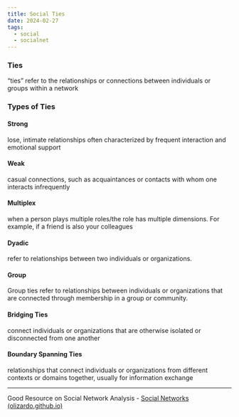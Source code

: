 ```yaml
---
title: Social Ties
date: 2024-02-27
tags:
  - social
  - socialnet
---
```

### Ties
“ties” refer to the relationships or connections between individuals or groups within a network
### Types of Ties
#### Strong
lose, intimate relationships often characterized by frequent interaction and emotional support
#### Weak
casual connections, such as acquaintances or contacts with whom one interacts infrequently
#### Multiplex
when a person plays multiple roles/the role has multiple dimensions. For example, if a friend is also your colleagues
#### Dyadic
refer to relationships between two individuals or organizations.
#### Group 
Group ties refer to relationships between individuals or organizations that are connected through membership in a group or community.
#### Bridging Ties
connect individuals or organizations that are otherwise isolated or disconnected from one another
#### Boundary Spanning Ties
relationships that connect individuals or organizations from different contexts or domains together, usually for information exchange

---
Good Resource on Social Network Analysis - [Social Networks (olizardo.github.io)](https://olizardo.github.io/networks-textbook/)
